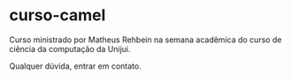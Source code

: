 # curso-camel

Curso ministrado por Matheus Rehbein na semana acadêmica do curso de ciência da computação da Unijui.

Qualquer dúvida, entrar em contato.
